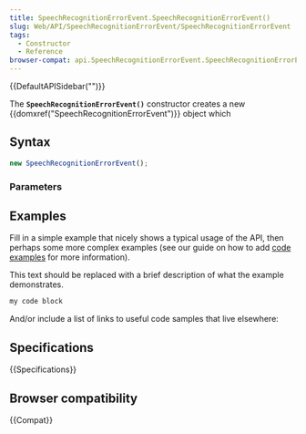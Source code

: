 ```yaml
---
title: SpeechRecognitionErrorEvent.SpeechRecognitionErrorEvent()
slug: Web/API/SpeechRecognitionErrorEvent/SpeechRecognitionErrorEvent
tags:
  - Constructor
  - Reference
browser-compat: api.SpeechRecognitionErrorEvent.SpeechRecognitionErrorEvent
---
```

{{DefaultAPISidebar("")}}

The **`SpeechRecognitionErrorEvent()`** constructor creates a new {{domxref("SpeechRecognitionErrorEvent")}} object which 

## Syntax

```js
new SpeechRecognitionErrorEvent();
```

### Parameters



## Examples

Fill in a simple example that nicely shows a typical usage of the API, then perhaps some more complex examples (see our guide on how to add [code examples](/en-US/docs/MDN/Contribute/Structures/Code_examples) for more information).

This text should be replaced with a brief description of what the example demonstrates.

```js
my code block
```

And/or include a list of links to useful code samples that live elsewhere:

## Specifications

{{Specifications}}

## Browser compatibility

{{Compat}}

